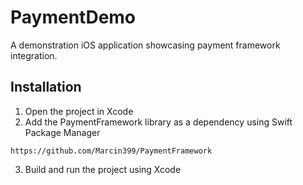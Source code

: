 # PaymentDemo

A demonstration iOS application showcasing payment framework integration.


## Installation

1. Open the project in Xcode
2. Add the PaymentFramework library as a dependency using Swift Package Manager
```
https://github.com/Marcin399/PaymentFramework
```
3. Build and run the project using Xcode 

